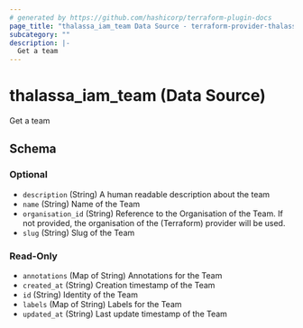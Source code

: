 ```yaml
---
# generated by https://github.com/hashicorp/terraform-plugin-docs
page_title: "thalassa_iam_team Data Source - terraform-provider-thalassa"
subcategory: ""
description: |-
  Get a team
---
```


# thalassa_iam_team (Data Source)

Get a team



<!-- schema generated by tfplugindocs -->
## Schema

### Optional

- `description` (String) A human readable description about the team
- `name` (String) Name of the Team
- `organisation_id` (String) Reference to the Organisation of the Team. If not provided, the organisation of the (Terraform) provider will be used.
- `slug` (String) Slug of the Team

### Read-Only

- `annotations` (Map of String) Annotations for the Team
- `created_at` (String) Creation timestamp of the Team
- `id` (String) Identity of the Team
- `labels` (Map of String) Labels for the Team
- `updated_at` (String) Last update timestamp of the Team
